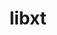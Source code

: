 ---
title: "libxt"
layout: cache
categories: [package, develop-2024-02-18]
meta: {"versions": ["1.3.0"], "compilers": ["gcc@=11.1.0", "gcc@=11.4.0", "gcc@=7.3.1", "gcc@=9.4.0"], "oss": ["amzn2", "ubuntu20.04", "ubuntu22.04"], "platforms": ["linux"], "targets": ["aarch64", "neoverse_n1", "neoverse_v1", "neoverse_v2", "ppc64le", "x86_64_v3"], "stacks": ["aws-isc", "aws-isc-aarch64", "data-vis-sdk", "e4s", "e4s-neoverse-v2", "e4s-neoverse_v1", "e4s-power", "e4s-rocm-external", "ml-linux-x86_64-rocm", "root"], "num_specs": 11, "num_specs_by_stack": {"root": 11, "aws-isc-aarch64": 2, "aws-isc": 1, "e4s-neoverse_v1": 1, "e4s-power": 1, "data-vis-sdk": 2, "e4s": 2, "e4s-rocm-external": 1, "e4s-neoverse-v2": 1, "ml-linux-x86_64-rocm": 1}}
spec_details: [{"hash": "dlgmymoy2mdpsrkjr6kx77m547vdc3tz", "compiler": "gcc@=7.3.1", "versions": ["1.3.0"], "os": "amzn2", "platform": "linux", "target": "aarch64", "variants": ["build_system=autotools"], "stacks": ["root", "aws-isc-aarch64"], "size": "-", "tarball": "https://binaries.spack.io/develop-2024-02-18/build_cache/linux-amzn2-aarch64/gcc-7.3.1/libxt-1.3.0/linux-amzn2-aarch64-gcc-7.3.1-libxt-1.3.0-dlgmymoy2mdpsrkjr6kx77m547vdc3tz.spack"}, {"hash": "4uf72ardcugx5rgieeywds5sqaeqjgyr", "compiler": "gcc@=7.3.1", "versions": ["1.3.0"], "os": "amzn2", "platform": "linux", "target": "neoverse_n1", "variants": ["build_system=autotools"], "stacks": ["root", "aws-isc-aarch64"], "size": "-", "tarball": "https://binaries.spack.io/develop-2024-02-18/build_cache/linux-amzn2-neoverse_n1/gcc-7.3.1/libxt-1.3.0/linux-amzn2-neoverse_n1-gcc-7.3.1-libxt-1.3.0-4uf72ardcugx5rgieeywds5sqaeqjgyr.spack"}, {"hash": "hl2nzauemdpy5ac2ihxbkbszbuz7n5mo", "compiler": "gcc@=7.3.1", "versions": ["1.3.0"], "os": "amzn2", "platform": "linux", "target": "x86_64_v3", "variants": ["build_system=autotools"], "stacks": ["aws-isc", "root"], "size": "-", "tarball": "https://binaries.spack.io/develop-2024-02-18/build_cache/linux-amzn2-x86_64_v3/gcc-7.3.1/libxt-1.3.0/linux-amzn2-x86_64_v3-gcc-7.3.1-libxt-1.3.0-hl2nzauemdpy5ac2ihxbkbszbuz7n5mo.spack"}, {"hash": "anednd3zxkweqvd3fvhtb77q2ho32pjm", "compiler": "gcc@=11.4.0", "versions": ["1.3.0"], "os": "ubuntu20.04", "platform": "linux", "target": "neoverse_v1", "variants": ["build_system=autotools"], "stacks": ["root", "e4s-neoverse_v1"], "size": "-", "tarball": "https://binaries.spack.io/develop-2024-02-18/build_cache/linux-ubuntu20.04-neoverse_v1/gcc-11.4.0/libxt-1.3.0/linux-ubuntu20.04-neoverse_v1-gcc-11.4.0-libxt-1.3.0-anednd3zxkweqvd3fvhtb77q2ho32pjm.spack"}, {"hash": "v6nzjzxzn4o37x2iypkmltoo4xa663bv", "compiler": "gcc@=9.4.0", "versions": ["1.3.0"], "os": "ubuntu20.04", "platform": "linux", "target": "ppc64le", "variants": ["build_system=autotools"], "stacks": ["e4s-power", "root"], "size": "-", "tarball": "https://binaries.spack.io/develop-2024-02-18/build_cache/linux-ubuntu20.04-ppc64le/gcc-9.4.0/libxt-1.3.0/linux-ubuntu20.04-ppc64le-gcc-9.4.0-libxt-1.3.0-v6nzjzxzn4o37x2iypkmltoo4xa663bv.spack"}, {"hash": "njiqcalrju5dngjqhtuslnxe42ub4dy7", "compiler": "gcc@=11.1.0", "versions": ["1.3.0"], "os": "ubuntu20.04", "platform": "linux", "target": "x86_64_v3", "variants": ["build_system=autotools"], "stacks": ["root", "data-vis-sdk"], "size": "-", "tarball": "https://binaries.spack.io/develop-2024-02-18/build_cache/linux-ubuntu20.04-x86_64_v3/gcc-11.1.0/libxt-1.3.0/linux-ubuntu20.04-x86_64_v3-gcc-11.1.0-libxt-1.3.0-njiqcalrju5dngjqhtuslnxe42ub4dy7.spack"}, {"hash": "6ahon5jqga7ckcsq4225y47n7p3vwd6n", "compiler": "gcc@=11.1.0", "versions": ["1.3.0"], "os": "ubuntu20.04", "platform": "linux", "target": "x86_64_v3", "variants": ["build_system=autotools"], "stacks": ["root", "data-vis-sdk"], "size": "-", "tarball": "https://binaries.spack.io/develop-2024-02-18/build_cache/linux-ubuntu20.04-x86_64_v3/gcc-11.1.0/libxt-1.3.0/linux-ubuntu20.04-x86_64_v3-gcc-11.1.0-libxt-1.3.0-6ahon5jqga7ckcsq4225y47n7p3vwd6n.spack"}, {"hash": "2sypcsyjmhrcqjnfmckv6ymx2rgrar5j", "compiler": "gcc@=11.4.0", "versions": ["1.3.0"], "os": "ubuntu20.04", "platform": "linux", "target": "x86_64_v3", "variants": ["build_system=autotools"], "stacks": ["e4s", "root", "e4s-rocm-external"], "size": "-", "tarball": "https://binaries.spack.io/develop-2024-02-18/build_cache/linux-ubuntu20.04-x86_64_v3/gcc-11.4.0/libxt-1.3.0/linux-ubuntu20.04-x86_64_v3-gcc-11.4.0-libxt-1.3.0-2sypcsyjmhrcqjnfmckv6ymx2rgrar5j.spack"}, {"hash": "jngv2xkce6gjyish2olxg2c6b2tai325", "compiler": "gcc@=11.4.0", "versions": ["1.3.0"], "os": "ubuntu20.04", "platform": "linux", "target": "x86_64_v3", "variants": ["build_system=autotools"], "stacks": ["e4s", "root"], "size": "-", "tarball": "https://binaries.spack.io/develop-2024-02-18/build_cache/linux-ubuntu20.04-x86_64_v3/gcc-11.4.0/libxt-1.3.0/linux-ubuntu20.04-x86_64_v3-gcc-11.4.0-libxt-1.3.0-jngv2xkce6gjyish2olxg2c6b2tai325.spack"}, {"hash": "jbnop7unr22f2cymatqzphge22l7rsx6", "compiler": "gcc@=11.4.0", "versions": ["1.3.0"], "os": "ubuntu22.04", "platform": "linux", "target": "neoverse_v2", "variants": ["build_system=autotools"], "stacks": ["root", "e4s-neoverse-v2"], "size": "-", "tarball": "https://binaries.spack.io/develop-2024-02-18/build_cache/linux-ubuntu22.04-neoverse_v2/gcc-11.4.0/libxt-1.3.0/linux-ubuntu22.04-neoverse_v2-gcc-11.4.0-libxt-1.3.0-jbnop7unr22f2cymatqzphge22l7rsx6.spack"}, {"hash": "oapuv4aol3kfa2aemrwfrrrp5k2lwv76", "compiler": "gcc@=11.4.0", "versions": ["1.3.0"], "os": "ubuntu22.04", "platform": "linux", "target": "x86_64_v3", "variants": ["build_system=autotools"], "stacks": ["root", "ml-linux-x86_64-rocm"], "size": "-", "tarball": "https://binaries.spack.io/develop-2024-02-18/build_cache/linux-ubuntu22.04-x86_64_v3/gcc-11.4.0/libxt-1.3.0/linux-ubuntu22.04-x86_64_v3-gcc-11.4.0-libxt-1.3.0-oapuv4aol3kfa2aemrwfrrrp5k2lwv76.spack"}]
---